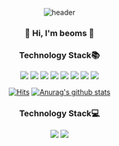 <div align='center'>
  
  ![header](https://capsule-render.vercel.app/api?type=waving&color=auto&height=280&section=header&text=beoms96%20GitHub&fontSize=50&animation=scaleIn)
  
  ### 👋 Hi, I'm beoms 👋 
  
  ### Technology Stack📚
<div align='center'>
  <span><img src="https://img.shields.io/badge/JavaScript-F7DF1E?style=flat-square&logo=JavaScript&logoColor=white"/><span>
  <span><img src="https://img.shields.io/badge/Node.js-339933?style=flat-square&logo=node-dot-js&logoColor=white"/><span>
  <span><img src="https://img.shields.io/badge/Java-007396?style=flat-square&logo=Java&logoColor=white"/><span>
  <span><img src="https://img.shields.io/badge/Python-3776AB?style=flat-square&logo=Python&logoColor=white"/><span>
  <span><img src="https://img.shields.io/badge/C-A8B9CC?style=flat-square&logo=C&logoColor=white"/><span>
  <span><img src="https://img.shields.io/badge/Bitcoin-F7931A?style=flat-square&logo=Bitcoin&logoColor=white"/><span>
  <span><img src="https://img.shields.io/badge/Ethereum-3C3C3D?style=flat-square&logo=Ethereum&logoColor=white"/><span>
  <span><img src="https://img.shields.io/badge/Hyperledger-2F3134?style=flat-square&logo=Hyperledger&logoColor=white"/><span>
  </div>
  
  [![Hits](https://hits.seeyoufarm.com/api/count/incr/badge.svg?url=https%3A%2F%2Fgithub.com%2Fbeoms96%2Fhit-counter&count_bg=%23CEA0E9&title_bg=%23555555&icon=&icon_color=%23E7E7E7&title=hits&edge_flat=true)](https://hits.seeyoufarm.com)
  [![Anurag's github stats](https://github-readme-stats.vercel.app/api?username=beoms96&show_icons=true&theme=tokyonight)](https://github.com/anuraghazra/github-readme-stats)

  ### Technology Stack💻
<div align='center'>
<a href="https://www.linkedin.com/in/beom-seok-cho-6433a018b/"><img src="https://img.shields.io/badge/LinkedIn-0A66C2?style=flat-square&logo=LinkedIn&logoColor=white"/></a>
  <a href="https://velog.io/@beoms96"><img src="https://img.shields.io/badge/velog-1DBF73?style=flat-square&logo=Vimeo&logoColor=white"/></a>
  </div>
</div>
